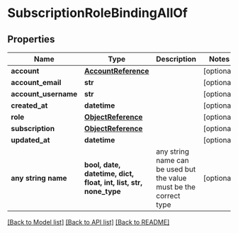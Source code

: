 # SubscriptionRoleBindingAllOf


## Properties
Name | Type | Description | Notes
------------ | ------------- | ------------- | -------------
**account** | [**AccountReference**](AccountReference.md) |  | [optional] 
**account_email** | **str** |  | [optional] 
**account_username** | **str** |  | [optional] 
**created_at** | **datetime** |  | [optional] 
**role** | [**ObjectReference**](ObjectReference.md) |  | [optional] 
**subscription** | [**ObjectReference**](ObjectReference.md) |  | [optional] 
**updated_at** | **datetime** |  | [optional] 
**any string name** | **bool, date, datetime, dict, float, int, list, str, none_type** | any string name can be used but the value must be the correct type | [optional]

[[Back to Model list]](../README.md#documentation-for-models) [[Back to API list]](../README.md#documentation-for-api-endpoints) [[Back to README]](../README.md)


